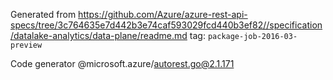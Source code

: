 Generated from https://github.com/Azure/azure-rest-api-specs/tree/3c764635e7d442b3e74caf593029fcd440b3ef82//specification/datalake-analytics/data-plane/readme.md tag: `package-job-2016-03-preview`

Code generator @microsoft.azure/autorest.go@2.1.171


